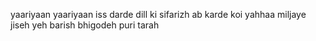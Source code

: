 yaariyaan yaariyaan
iss darde dill ki sifarizh
ab karde koi yahhaa
miljaye jiseh yeh barish
bhigodeh puri tarah
